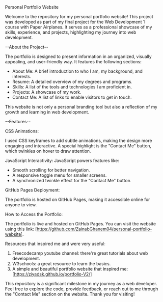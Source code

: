 Personal Portfolio Website

Welcome to the repository for my personal portfolio website! This project was developed as part of my final project for the Web Development 1 course with Paper Airplanes. It serves as a professional showcase of my skills, experience, and projects, highlighting my journey into web development.  

--About the Project--

The portfolio is designed to present information in an organized, visually appealing, and user-friendly way. It features the following sections:  

- About Me: A brief introduction to who I am, my background, and interests.  
- Resume: A detailed overview of my degrees and programs.  
- Skills: A list of the tools and technologies I am proficient in.  
- Projects: A showcase of my work.  
- Contact Me: A list of links to enable visitors to get in touch.  

This website is not only a personal branding tool but also a reflection of my growth and learning in web development.  

--Features--

CSS Animations: 

I used CSS keyframes to add subtle animations, making the design more engaging and interactive. A special highlight is the "Contact Me" button, which twinkles on hover to draw attention.  

JavaScript Interactivity: JavaScript powers features like:  

- Smooth scrolling for better navigation.  
- A responsive toggle menu for smaller screens.  
- A synchronized twinkle effect for the "Contact Me" button.

GitHub Pages Deployment:

The portfolio is hosted on GitHub Pages, making it accessible online for anyone to view.  


How to Access the Portfolio:

The portfolio is live and hosted on GitHub Pages. You can visit the website using this link: [https://github.com/ZainabGhanem04/personal-portfolio-website].  

Resources that inspired me and were very useful:

1. Freecodecamp youtube channel: there're great tutorials about web development.
2. W3schools: a great resource to learn the basics.
3. A simple and beautiful portfolio website that inspired me: [https://ziyadsk.github.io/portfolio-V2/]


This repository is a significant milestone in my journey as a web developer. Feel free to explore the code, provide feedback, or reach out to me through the "Contact Me" section on the website. Thank you for visiting!  

